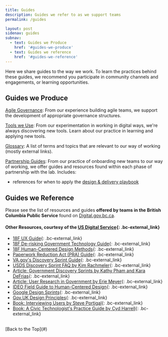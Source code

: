 ```yaml
---
title: Guides
description: Guides we refer to as we support teams
permalink: /guides

layout: post
sidenav: guides
subnav:
  - text: Guides we Produce
    href: '#guides-we-produce'
  - text: Guides we reference
    href: '#guides-we-reference'
---
```


Here we share guides to the way we work. To learn the practices behind these guides, we recommend you participate in community channels and engagements, or learning opportunities.

## Guides we Produce

<a href="/ExchangeLabOps/governance/">Agile Governance</a>: From our experience building agile teams, we support the development of appropriate governance structures.

<a href="/ExchangeLabOps/tools/">Tools we Use</a>: From our experimentation in working in digital ways, we're always discovering new tools. Learn about our practice in learning and applying new tools.

<a href="/ExchangeLabOps/glossary/">Glossary</a>: A list of terms and topics that are relevant to our way of working (mostly external links).

[Partnership Guides](/ExchangeLabOps/partner): From our practice of onboarding new teams to our way of working, we offer guides and resources found within each phase of partnership with the lab. Includes:
- references for when to apply the [design & delivery playbook](/playbook/)

## Guides we Reference

Please see the list of resources and guides **offered by teams in the British Columbia Public Service** found on [Digital.gov.bc.ca](https://digital.gov.bc.ca/standards-and-guides/).

#### Other Resources, courtesy of the [US Digital Service](https://sprint.usds.gov/glossary/#other-resources){: .bc-external_link}

* <a href="https://ux-guide.18f.gov/" target="_blank">18F UX Guide</a>{: .bc-external_link}
* <a href="https://derisking-guide.18f.gov/" target="_blank">18F De-risking Government Technology Guide</a>{: .bc-external_link}
* <a href="https://methods.18f.gov/" target="_blank">18F Human-Centered Design Methods</a>{: .bc-external_link}
* <a href="https://pra.digital.gov/" target="_blank">Paperwork Reduction Act (PRA) Guide</a>{: .bc-external_link}
* <a href="https://github.com/department-of-veterans-affairs/va.gov-team/blob/master/platform/research/discovery-sprints/how-to-run-discovery-sprint.md/" target="_blank">VA.gov's Discovery Sprint Guide</a>{: .bc-external_link}
* <a href="https://docs.google.com/document/d/10PTC-Vv7-udE2oq_Q2dMl4FnPfftc10B-70e9r9fzcE/edit#heading=h.hm8g8nfu8p55" target="_blank">USDS Discovery Sprint FAQ by Kim Rachmeler</a>{: .bc-external_link}
* <a href="https://www.linkedin.com/pulse/government-discovery-sprint-playbook-how-lessons-learned-kathy-pham/" target="_blank">Article: Government Discovery Sprints by Kathy Pham and Kara DeFrias</a>{: .bc-external_link}
* <a href="https://medium.com/@ErieMeyer/user-research-is-not-illegal-uncle-sam-51f2f92a280a" target="_blank">Article: User Research in Government by Erie Meyer</a>{: .bc-external_link}
* <a href="https://www.designkit.org/" target="_blank">IDEO Field Guide to Human-Centered Design</a>{: .bc-external_link}
* <a href="https://www.gv.com/sprint/" target="_blank">Google Design Sprints</a>{: .bc-external_link}
* <a href="https://www.gov.uk/guidance/government-design-principles" target="_blank">Gov.UK Design Principles</a>{: .bc-external_link}
* <a href="https://rosenfeldmedia.com/books/interviewing-users/details/excerpts/" target="_blank">Book: Interviewing Users by Steve Portigal</a>{: .bc-external_link}
* <a href="https://cydharrell.com/book/" target="_blank">Book: A Civic Technologist's Practice Guide by Cyd Harrell</a>{: .bc-external_link}

<br/>
[Back to the Top](#)
